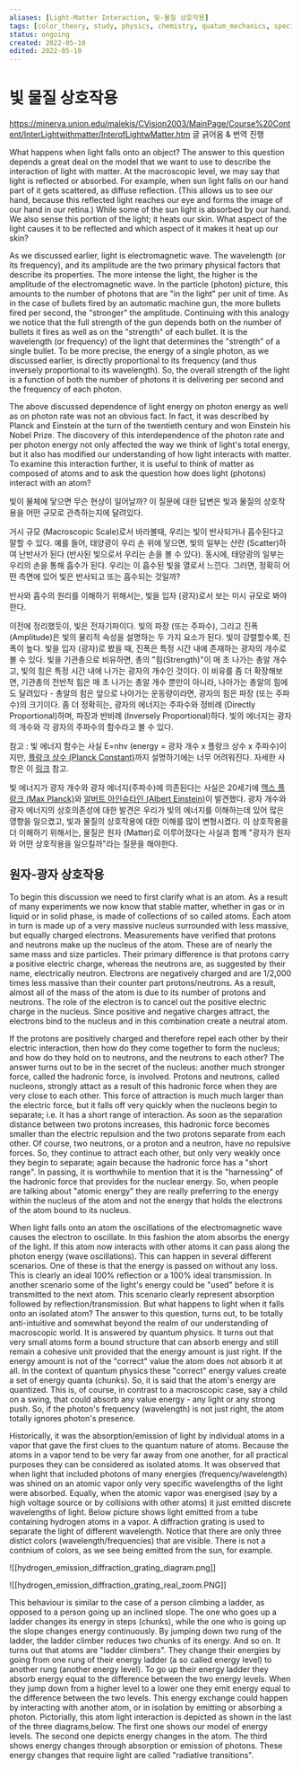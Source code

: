 ```yaml
---
aliases: [Light-Matter Interaction, 빛-물질 상호작용]
tags: [color_theory, study, physics, chemistry, quatum_mechanics, special_relativity]
status: ongoing
created: 2022-05-10
edited: 2022-05-10
---
```


# 빛 물질 상호작용
https://minerva.union.edu/malekis/CVision2003/MainPage/Course%20Content/InterLightwithmatter/InterofLightwMatter.htm 글 긁어옴 & 번역 진행

What happens when light falls onto an object? The answer to this question depends a great deal on the model that we want to use to describe the interaction of light with matter. At the macroscopic level, we may say that light is reflected or absorbed. For example, when sun light falls on our hand part of it gets scattered, as diffuse reflection. (This allows us to see our hand, because this reflected light reaches our eye and forms the image of our hand in our retina.) While some of the sun light is absorbed by our hand. We also sense this portion of the light; it heats our skin. What aspect of the light causes it to be reflected and which aspect of it makes it heat up our skin?

As we discussed earlier, light is electromagnetic wave. The wavelength (or its frequency), and its amplitude are the two primary physical factors that describe its properties. The more intense the light, the higher is the amplitude of the electromagnetic wave. In the particle (photon) picture, this amounts to the number of photons that are "in the light" per unit of time. As in the case of bullets fired by an automatic machine gun, the more bullets fired per second, the "stronger" the amplitude. Continuing with this analogy we notice that the full strength of the gun depends both on the number of bullets it fires as well as on the "strength" of each bullet. It is the wavelength (or frequency) of the light that determines the "strength" of a single bullet. To be more precise, the energy of a single photon, as we discussed earlier, is directly proportional to its frequency (and thus inversely proportional to its wavelength). So, the overall strength of the light is a function of both the number of photons it is delivering per second and the frequency of each photon.

The above discussed dependence of light energy on photon energy as well as on photon rate was not an obvious fact. In fact, it was described by Planck and Einstein at the turn of the twentieth century and won Einstein his Nobel Prize. The discovery of this interdependence of the photon rate and per photon energy not only affected the way we think of light's total energy, but it also has modified our understanding of how light interacts with matter. To examine this interaction further, it is useful to think of matter as composed of atoms and to ask the question how does light (photons) interact with an atom?

빛이 물체에 닿으면 무슨 현상이 일어날까? 이 질문에 대한 답변은 빛과 물질의 상호작용을 어떤 규모로 관측하는지에 달려있다.

거시 규모 (Macroscopic Scale)로서 바라볼때, 우리는 빛이 반사되거나 흡수된다고 말할 수 있다. 예를 들어, 태양광이 우리 손 위에 닿으면, 빛의 일부는 산란 (Scatter)하여 난반사가 된다 (반사된 빛으로서 우리는 손을 볼 수 있다). 동시에, 태양광의 일부는 우리의 손을 통해 흡수가 된다. 우리는 이 흡수된 빛을 열로서 느낀다. 그러면, 정확히 어떤 측면에 있어 빛은 반사되고 또는 흡수되는 것일까?

반사와 흡수의 원리를 이해하기 위해서는, 빛을 입자 (광자)로서 보는 미시 규모로 봐야한다.

이전에 정리했듯이, 빛은 전자기파이다. 빛의 파장 (또는 주파수), 그리고 진폭 (Amplitude)은 빛의 물리적 속성을 설명하는 두 가지 요소가 된다. 빛이 강렬할수록, 진폭이 높다. 빛을 입자 (광자)로 봤을 때, 진폭은 특정 시간 내에 존재하는 광자의 개수로 볼 수 있다. 빛을 기관총으로 비유하면, 총의 "힘(Strength)"이 매 초 나가는 총알 개수고, 빛의 힘은 특정 시간 내에 나가는 광자의 개수인 것이다. 이 비유를 좀 더 확장해보면, 기관총의 전반적 힘은 매 초 나가는 총알 개수 뿐만이 아니라, 나아가는 총알의 힘에도 달려있다 - 총알의 힘은 앞으로 나아가는 운동량이라면, 광자의 힘은 파장 (또는 주파수)의 크기이다. 좀 더 정확히는, 광자의 에너지는 주파수와 정비례 (Directly Proportional)하며, 파장과 반비례 (Inversely Proportional)하다. 빛의 에너지는 광자의 개수와 각 광자의 주파수의 함수라고 볼 수 있다.

참고 : 빛 에너지 함수는 사실 E=nhv (energy = 광자 개수 x 플랑크 상수 x 주파수)이지만, [플랑크 상수 (Planck Constant)](https://en.wikipedia.org/wiki/Planck_constant)까지 설명하기에는 너무 어려워진다. 자세한 사항은 이 [링크](https://chem.libretexts.org/Bookshelves/Physical_and_Theoretical_Chemistry_Textbook_Maps/Supplemental_Modules_(Physical_and_Theoretical_Chemistry)/Quantum_Mechanics/02._Fundamental_Concepts_of_Quantum_Mechanics/Wave-Particle_Duality) 참고.

빛 에너지가 광자 개수와 광자 에너지(주파수)에 의존된다는 사실은 20세기에 [맥스 플랑크 (Max Planck)](https://en.wikipedia.org/wiki/Max_Planck)와 [알버트 아인슈타인 (Albert Einstein)](https://en.wikipedia.org/wiki/Albert_Einstein)이 발견했다. 광자 개수와 광자 에너지의 상호의존성에 대한 발견은 우리가 빛의 에너지를 이해하는데 있어 많은 영향을 일으켰고, 빛과 물질의 상호작용에 대한 이해를 많이 변형시켰다. 이 상호작용을 더 이해하기 위해서는, 물질은 원자 (Matter)로 이루어졌다는 사실과 함께 "광자가 원자와 어떤 상호작용을 일으킬까"라는 질문을 해야한다.

## 원자-광자 상호작용
To begin this discussion we need to first clarify what is an atom. As a result of many experiments we now know that stable matter, whether in gas or in liquid or in solid phase, is made of collections of so called atoms. Each atom in turn is made up of a very massive nucleus surrounded with less massive, but equally charged electrons. Measurements have verified that protons and neutrons make up the nucleus of the atom. These are of nearly the same mass and size particles. Their primary difference is that protons carry a positive electric charge, whereas the neutrons are, as suggested by their name, electrically neutron. Electrons are negatively charged and are 1/2,000 times less massive than their counter part protons/neutrons. As a result, almost all of the mass of the atom is due to its number of protons and neutrons. The role of the electron is to cancel out the positive electric charge in the nucleus. Since positive and negative charges attract, the electrons bind to the nucleus and in this combination create a neutral atom.

If the protons are positively charged and therefore repel each other by their electric interaction, then how do they come together to form the nucleus; and how do they hold on to neutrons, and the neutrons to each other? The answer turns out to be in the secret of the nucleus: another much stronger force, called the hadronic force, is involved. Protons and neutrons, called nucleons, strongly attact as a result of this hadronic force when they are very close to each other. This force of attraction is much much larger than the electric force, but it falls off very quickly when the nucleons begin to separate; i.e. it has a short range of interaction. As soon as the separation distance between two protons increases, this hadronic force becomes smaller than the electric repulsion and the two protons separate from each other. Of course, two neutrons, or a proton and a neutron, have no repulsive forces. So, they continue to attract each other, but only very weakly once they begin to separate; again because the hadronic force has a "short range". In passing, it is worthwhile to mention that it is the "harnessing" of the hadronic force that provides for the nuclear energy. So, when people are talking about "atomic energy" they are really preferring to the energy within the nucleus of the atom and not the energy that holds the electrons of the atom bound to its nucleus.

When light falls onto an atom the oscillations of the electromagnetic wave causes the electron to oscillate. In this fashion the atom absorbs the energy of the light. If this atom now interacts with other atoms it can pass along the photon energy (wave oscillations). This can happen in several different scenarios. One of these is that the energy is passed on without any loss. This is clearly an ideal 100% reflection or a 100% ideal transmission. In another scenario some of the light's energy could be "used" before it is transmitted to the next atom. This scenario clearly represent absorption followed by reflection/transmission. But what happens to light when it falls onto an isolated atom? The answer to this question, turns out, to be totally anti-intuitive and somewhat beyond the realm of our understanding of macroscopic world. It is answered by quantum physics. It turns out that very small atoms form a bound structure that can absorb energy and still remain a cohesive unit provided that the energy amount is just right. If the energy amount is not of the "correct" value the atom does not absorb it at all. In the context of quantum physics these "correct" energy values create a set of energy quanta (chunks). So, it is said that the atom's energy are quantized. This is, of course, in contrast to a macroscopic case, say a child on a swing, that could absorb any value energy - any light or any strong push. So, if the photon's frequency (wavelength) is not just right, the atom totally ignores photon's presence.

Historically, it was the absorption/emission of light by individual atoms in a vapor that gave the first clues to the quantum nature of atoms. Because the atoms in a vapor tend to be very far away from one another, for all practical purposes they can be considered as isolated atoms. It was observed that when light that included photons of many energies (frequency/wavelength) was shined on an atomic vapor only very specific wavelengths of the light were absorbed. Equally, when the atomic vapor was energised (say by a high voltage source or by collisions with other atoms) it just emitted discrete wavelengths of light. Below picture shows light emitted from a tube containing hydrogen atoms in a vapor. A diffraction grating is used to separate the light of different wavelength. Notice that there are only three distict colors (wavelength/frequencies) that are visible. There is not a contnium of colors, as we see being emitted from the sun, for example.

![[hydrogen_emission_diffraction_grating_diagram.png]]

![[hydrogen_emission_diffraction_grating_real_zoom.PNG]]

This behaviour is similar to the case of a person climbing a ladder, as opposed to a person going up an inclined slope. The one who goes up a ladder changes its energy in steps (chunks), while the one who is going up the slope changes energy continuously. By jumping down two rung of the ladder, the ladder climber reduces two chunks of its energy. And so on. It turns out that atoms are "ladder climbers". They change their energies by going from one rung of their energy ladder (a so called energy level) to another rung (another energy level). To go up their energy ladder they absorb energy equal to the difference between the two energy levels. When they jump down from a higher level to a lower one they emit energy equal to the difference between the two levels. This energy exchange could happen by interacting with another atom, or in isolation by emitting or absorbing a photon. Pictorially, this atom light interaction is depicted as shown in the last of the three diagrams,below. The first one shows our model of energy levels. The second one depicts energy changes in the atom. The third shows energy changes through absorption or emission of photons. These energy changes that require light are called "radiative transitions".

